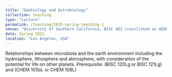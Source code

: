 ```yaml
---
title: "Geobiology and Astrobiology"
collection: teaching
type: "Lecture"
permalink: /teaching/2015-spring-teaching-1
venue: "University of Southern California, BISC 483 crosslisted as GEOL 483"
date: Spring 2021
location: "Los Angeles, USA"
---
```


Relationships between microbiota and the earth environment including the hydrosphere, lithosphere and atmosphere, with consideration of the potential for life on other planets. Prerequisite: (BISC 120Lg or BISC 121Lg) and (CHEM 105bL or CHEM 108L) 
